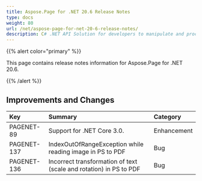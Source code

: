```yaml
---
title: Aspose.Page for .NET 20.6 Release Notes
type: docs
weight: 80
url: /net/aspose-page-for-net-20-6-release-notes/
description: C# .NET API Solution for developers to manipulate and process PS, EPS, and XPS files. Release Notes of Aspose.Page API solution for .NET | Release 2020.06
---
```


{{% alert color="primary" %}}

This page contains release notes information for Aspose.Page for .NET 20.6.

{{% /alert %}}
## **Improvements and Changes**

|**Key**|**Summary**|**Category**|
| :- | :- | :- |
|PAGENET-89|Support for .NET Core 3.0.|Enhancement|
|PAGENET-137|IndexOutOfRangeException while reading image in PS to PDF|Bug|
|PAGENET-136|Incorrect transformation of text (scale and rotation) in PS to PDF|Bug|
